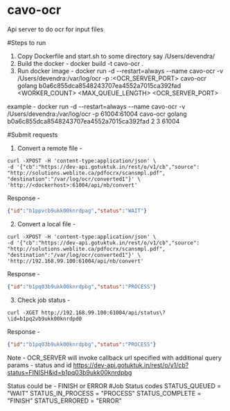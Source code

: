# cavo-ocr
Api server to do ocr for input files

#Steps to run

1. Copy Dockerfile and start.sh to some directory say /Users/devendra/
2. Build the docker - docker build -t cavo-ocr .
3. Run docker image - docker run -d --restart=always --name cavo-ocr -v /Users/devendra:/var/log/ocr -p <HOSTPORT>:<OCR_SERVER_PORT> cavo-ocr golang b0a6c855dca8548243707ea4552a7015ca392fad <WORKER_COUNT> <MAX_QUEUE_LENGTH> <OCR_SERVER_PORT>

example - docker run -d --restart=always --name cavo-ocr -v /Users/devendra:/var/log/ocr -p 61004:61004 cavo-ocr golang b0a6c855dca8548243707ea4552a7015ca392fad 2 3 61004



#Submit requests

1. Convert a remote file - 
``` curl
curl -XPOST -H 'content-type:application/json' \
-d '{"cb":"https://dev-api.gotuktuk.in/rest/o/v1/cb","source": "http://solutions.weblite.ca/pdfocrx/scansmpl.pdf", "destination":"/var/log/ocr/converted1"}' \
'http://<dockerhost>:61004/api/nb/convert'
```
Response - 
``` json
{"id":"b1ppvcb9ukk00knrdpag","status":"WAIT"}
```

2. Convert a local file -
``` curl
curl -XPOST -H 'content-type:application/json' \
-d '{"cb":"https://dev-api.gotuktuk.in/rest/o/v1/cb","source": "http://solutions.weblite.ca/pdfocrx/scansmpl.pdf", "destination":"/var/log/ocr/converted1"}' \
'http://192.168.99.100:61004/api/nb/convert'
```
Response -
``` json
{"id":"b1pq03b9ukk00knrdpbg","status":"PROCESS"}
```

3. Check job status -
``` curl
curl -XGET http://192.168.99.100:61004/api/status\?\id=b1pq2vb9ukk00knrdpd0
```
Response -
``` json
{"id":"b1pq03b9ukk00knrdpbg","status":"PROCESS"}
```
Note - 
OCR_SERVER will invoke callback url specified with additional query params - status and id
https://dev-api.gotuktuk.in/rest/o/v1/cb?status=FINISH&id=b1pq03b9ukk00knrdpbg

Status could be - FINISH or ERROR
#Job Status codes
STATUS_QUEUED     = "WAIT"
STATUS_IN_PROCESS = "PROCESS"
STATUS_COMPLETE   = "FINISH"
STATUS_ERRORED    = "ERROR"
